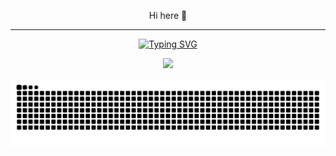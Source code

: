 

<p align="center">
Hi here 👋
</p>

<hr>



<p align="center"><a href="https://git.io/typing-svg"><img src="https://readme-typing-svg.demolab.com?font=Fira+Code&duration=2500&pause=1000&width=435&lines=print('hello+world');console.log('hello+world');println!(%22hello+world%22);.+.+.+.+.+." alt="Typing SVG" /></a></p>





<p align="center"><img src="https://github-readme-stats.vercel.app/api?username=Zcb991&theme=blue-green" /></p>



<picture align="center">
  <source media="(prefers-color-scheme: dark)" srcset="https://raw.githubusercontent.com/Zcb991/Zcb991/output/github-contribution-grid-snake-dark.svg">
  <source media="(prefers-color-scheme: light)" srcset="https://raw.githubusercontent.com/Zcb991/Zcb991/output/github-contribution-grid-snake.svg">
  <img alt="github contribution grid snake animation" src="https://raw.githubusercontent.com/Zcb991/Zcb991/output/github-contribution-grid-snake.svg">
</picture>

